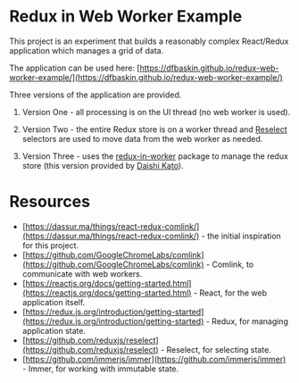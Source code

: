# Redux in Web Worker Example

This project is an experiment that builds a reasonably complex React/Redux
application which manages a grid of data.

The application can be used here:
[https://dfbaskin.github.io/redux-web-worker-example/](https://dfbaskin.github.io/redux-web-worker-example/)

Three versions of the application are provided.

1.  Version One - all processing is on the UI thread (no web worker is used).

1.  Version Two - the entire Redux store is on a worker thread and
    [Reselect](https://github.com/reduxjs/reselect) selectors are used to
    move data from the web worker as needed.

1.  Version Three - uses the [redux-in-worker](https://github.com/dai-shi/redux-in-worker)
    package to manage the redux store (this version provided by [Daishi Kato](https://github.com/dai-shi)).

# Resources

- [https://dassur.ma/things/react-redux-comlink/](https://dassur.ma/things/react-redux-comlink/) - the initial inspiration for this project.
- [https://github.com/GoogleChromeLabs/comlink](https://github.com/GoogleChromeLabs/comlink) - Comlink, to communicate with web workers.
- [https://reactjs.org/docs/getting-started.html](https://reactjs.org/docs/getting-started.html) - React, for the web application itself.
- [https://redux.js.org/introduction/getting-started](https://redux.js.org/introduction/getting-started) - Redux, for managing application state.
- [https://github.com/reduxjs/reselect](https://github.com/reduxjs/reselect) - Reselect, for selecting state.
- [https://github.com/immerjs/immer](https://github.com/immerjs/immer) - Immer, for working with immutable state.
